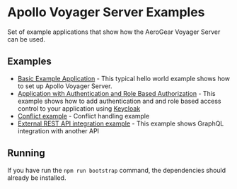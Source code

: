 # Apollo Voyager Server Examples

Set of example applications that show how the AeroGear Voyager Server can be used.

## Examples

* [Basic Example Application](./basic) - This typical hello world example shows how to set up Apollo Voyager Server.
* [Application with Authentication and Role Based Authorization](./keycloak) - This example shows how to add authentication and and role based access control to your application using [Keycloak](https://www.keycloak.org/)
* [Conflict example](./conflicts) - Conflict handling example
* [External REST API integration example](./restapi) - This example shows GraphQL integration with another API

## Running

If you have run the `npm run bootstrap` command, the dependencies should already be installed.
